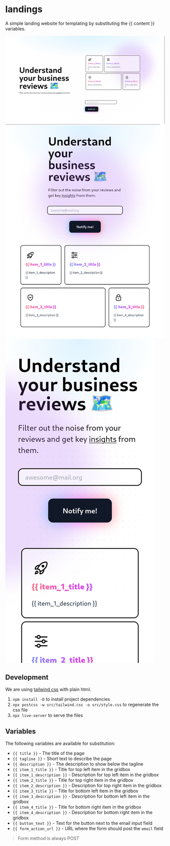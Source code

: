 # landings

A simple landing website for templating by substituting the {{ content }} variables.

![desktop](./screenshots/desktop.png)
![tablet](./screenshots/tablet.png)
![mobile](./screenshots/mobile.png)

## Development

We are using [tailwind css](v2.tailwindcss.com) with plain html.

1. `npm install -D` to install project dependencies
2. `npx postcss -w src/tailwind.css -o src/style.css` to regenerate the css file
3. `npx live-server` to serve the files

## Variables

The following variables are available for substitution:

- `{{ title }}` - The title of the page
- `{{ tagline }}` - Short text to describe the page
- `{{ description }}` - The description to show below the tagline
- `{{ item_1_title }}` - Title for top left item in the gridbox
- `{{ item_1_description }}` - Description for top left item in the gridbox
- `{{ item_2_title }}` - Title for top right item in the gridbox
- `{{ item_2_description }}` - Description for top right item in the gridbox
- `{{ item_3_title }}` - Title for bottom left item in the gridbox
- `{{ item_3_description }}` - Description for bottom left item in the gridbox
- `{{ item_4_title }}` - Title for bottom right item in the gridbox
- `{{ item_4_description }}` - Description for bottom right item in the gridbox
- `{{ button_text }}` - Text for the button next to the email input field
- `{{ form_action_url }}` - URL where the form should post the `email` field

> Form method is always POST


